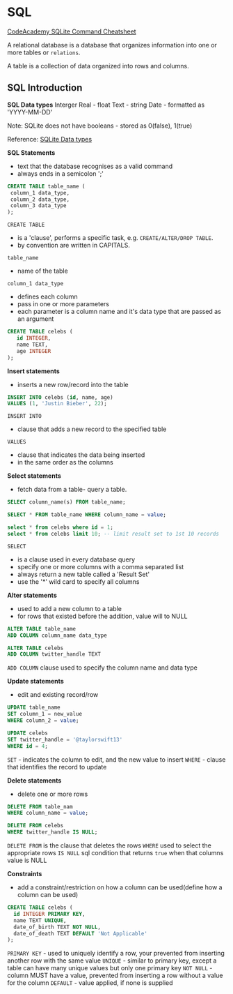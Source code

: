 # SQL

[CodeAcademy SQLite Command Cheatsheet](https://www.codecademy.com/articles/sql-commands)

A relational database is a database that organizes information into one or more tables or `relations`.

A table is a collection of data organized into rows and columns.

## SQL Introduction

**SQL Data types**
Interger
Real - float
Text - string
Date - formatted as 'YYYY-MM-DD'

Note: SQLite does not have booleans - stored as 0(false), 1(true)

Reference:
[SQLite Data types](https://www.tutorialspoint.com/sqlite/sqlite_data_types.htm)

**SQL Statements**

- text that the database recognises as a valid command
- always ends in a semicolon ';'

```sql
CREATE TABLE table_name (
 column_1 data_type,
 column_2 data_type,
 column_3 data_type
);
```

`CREATE TABLE`

- is a 'clause', performs a specific task, e.g. `CREATE/ALTER/DROP TABLE`.
- by convention are written in CAPITALS.

`table_name`

- name of the table

`column_1 data_type`

- defines each column
- pass in one or more parameters
- each parameter is a column name and it's data type that are passed as an argument

```sql
CREATE TABLE celebs (
   id INTEGER,
   name TEXT,
   age INTEGER
);
```

**Insert statements**

- inserts a new row/record into the table

```sql
INSERT INTO celebs (id, name, age)
VALUES (1, 'Justin Bieber', 22);
```

`INSERT INTO`

- clause that adds a new record to the specified table

`VALUES`

- clause that indicates the data being inserted
- in the same order as the columns

**Select statements**

- fetch data from a table- query a table.

```sql
SELECT column_name(s) FROM table_name;

SELECT * FROM table_name WHERE column_name = value;

select * from celebs where id = 1;
select * from celebs limit 10; -- limit result set to 1st 10 records
```

`SELECT`

- is a clause used in every database query
- specify one or more columns with a comma separated list
- always return a new table called a 'Result Set'
- use the '\*' wild card to specify all columns

**Alter statements**

- used to add a new column to a table
- for rows that existed before the addition, value will to NULL

```sql
ALTER TABLE table_name
ADD COLUMN column_name data_type

ALTER TABLE celebs
ADD COLUMN twitter_handle TEXT
```

`ADD COLUMN` clause used to specify the column name and data type

**Update statements**

- edit and existing record/row

```sql
UPDATE table_name
SET column_1 = new_value
WHERE column_2 = value;

UPDATE celebs
SET twitter_handle = '@taylorswift13'
WHERE id = 4;
```

`SET` - indicates the column to edit, and the new value to insert
`WHERE` - clause that identifies the record to update

**Delete statements**

- delete one or more rows

```sql
DELETE FROM table_nam
WHERE column_name = value;

DELETE FROM celebs
WHERE twitter_handle IS NULL;
```

`DELETE FROM` is the clause that deletes the rows
`WHERE` used to select the appropriate rows
`IS NULL` sql condition that returns `true` when that columns value is NULL

**Constraints**

- add a constraint/restriction on how a column can be used(define how a column can be used)

```sql
CREATE TABLE celebs (
  id INTEGER PRIMARY KEY,
  name TEXT UNIQUE,
  date_of_birth TEXT NOT NULL,
  date_of_death TEXT DEFAULT 'Not Applicable'
);
```

`PRIMARY KEY` - used to uniquely identify a row, your prevented from inserting another row with the same value
`UNIQUE` - similar to primary key, except a table can have many unique values but only one primary key
`NOT NULL` - column MUST have a value, prevented from inserting a row without a value for the column
`DEFAULT` - value applied, if none is supplied
